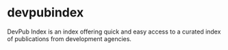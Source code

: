 # devpubindex
DevPub Index is an index offering quick and easy access to a curated index of publications from development agencies.
